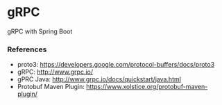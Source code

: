 gRPC
====
gRPC with Spring Boot

### References

* proto3: https://developers.google.com/protocol-buffers/docs/proto3
* gRPC:  http://www.grpc.io/
* gPRC Java: http://www.grpc.io/docs/quickstart/java.html
* Protobuf Maven Plugin: https://www.xolstice.org/protobuf-maven-plugin/